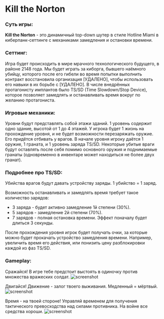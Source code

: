 # Kill the Norton

### Суть игры:

**Kill the Norton** - это динамичный top-down шутер в стиле Hotline Miami в киберпанк-сеттинге с механиками замедления и остановки времени. 

### Сеттинг:

Игра будет происходить в мире мрачного технологического будущего, в районе 2148 года. Мы будет играть за киборга, бывшего наёмного убийцу, которого после его гибели во время попытки выполнить контракт восстановила организация [УДАЛЕНО], чтобы использовать его навыки в их борьбе с [УДАЛЕНО]. В числе внедрённых протагонисту имплантов было TS/SD (Time Slowdown/Stop Device), которое позволяет замедлять и останавливать время вокруг по желанию протагониста.

### Игровые механики:

Уровни будут представлять собой этажи зданий. 1 уровень содержит одно здание, высотой от 1 до 4 этажей. У игрока будет 1 жизнь на прохождение уровня, и не будет возможности перезаряжать оружие. Его придётся отбивать у врагов. В начале уровня игроку даётся 1 оружие, 1 граната, и 1 уровень заряда TS/SD. Некоторые убитые враги будут оставлять после себя помимо основного оружия и поднимаемые гранаты (одновременно в инвентаре может находиться не более двух гранат).

### Подробнее про TS/SD:

Убийства врагов будут давать устройству заряды. 1 убийство = 1 заряд.

Возможность останавливать и замедлять время требует такое количество зарядов:
- 3 заряда - будет активно замедление 1й степени (30%).
- 5 зарядов - замедление 2й степени (70%).
- 7 зарядов - полная остановка времени. Эффект поначалу будет длиться 3 секунды.

После прохождения уровня игрок будет получать очки, за которые можно будет прокачать устройство замедления времени. Например, увеличить время его действия, или понизить цену разблокировки каждой из фаз TS/SD.

### Gameplay:

Сражайся!
В игре тебе предстоит выстоять в одиночку против множества вражеских солдат.
![screenshot](https://sun9-62.userapi.com/impg/bUNzClGcrcnmhhwhz6eP-lA96bJcFWGSgNd9SA/6GugMhlOvmA.jpg?size=996x897&quality=96&sign=84402bef1d4c8e55d763792fef3f15c5&type=album)


Двигайся!
Движение - залог твоего выживания. Медленный = мёртвый.
![screenshot](https://sun9-33.userapi.com/impg/7aQCxxI07_1g6nRaWW0cXA5PIHc-UM-eVkGr1g/-vgtqsdn9_c.jpg?size=1003x902&quality=96&sign=a961908b7af15d545ef9ad1d8c73f5da&type=album)


Время - на твоей стороне!
Управляй временем для получения тактического превосходства над силами противника. На войне все средства хороши.
![screenshot](https://psv4.userapi.com/c534536/u168148426/docs/d17/695f933bd108/ezgif-4-6229b959d5be.gif?extra=bJOOpl7Bmz1m37SuIfhGRtat3KnbkzwFvxUQ2h-qgBEuOBL2Dnr-ZXEf5yOC4-6YlI7drNjgz6lDHsFljCcvgcVQL3CAfQALZOJd1xzgDz6m5Nu-ZxwS_8XifEOqr6w9xkCeP-hILN81ilKTC4-ILdA)

